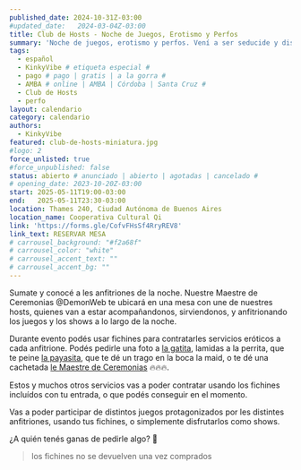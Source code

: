 ```yaml
---
published_date: 2024-10-31Z-03:00
#updated_date:   2024-03-04Z-03:00
title: Club de Hosts - Noche de Juegos, Erotismo y Perfos
summary: 'Noche de juegos, erotismo y perfos. Vení a ser seducide y disfrutar con todos tus sentidos de los juegos. (CUPOS LIMITADOS)'
tags:
  - español
  - KinkyVibe # etiqueta especial #
  - pago # pago | gratis | a la gorra #
  - AMBA # online | AMBA | Córdoba | Santa Cruz #
  - Club de Hosts
  - perfo
layout: calendario
category: calendario
authors:
  - KinkyVibe
featured: club-de-hosts-miniatura.jpg
#logo: 2
force_unlisted: true
#force_unpublished: false
status: abierto # anunciado | abierto | agotadas | cancelado #
# opening_date: 2023-10-20Z-03:00
start: 2025-05-11T19:00-03:00
end:   2025-05-11T23:30-03:00
location: Thames 240, Ciudad Autónoma de Buenos Aires
location_name: Cooperativa Cultural Qi
link: 'https://forms.gle/CofvFHsSf4RryREV8'
link_text: RESERVAR MESA
# carrousel_background: "#f2a68f"
# carrousel_color: "white"
# carrousel_accent_text: ""
# carrousel_accent_bg: ""
---
```

Sumate y conocé a les anfitriones de la noche. Nuestre Maestre de Ceremonias @DemonWeb te ubicará en una mesa con une de nuestres hosts, quienes van a estar acompañandonos, sirviendonos, y anfitrionando los juegos y los shows a lo largo de la noche.

Durante evento podés usar fichines para contratarles servicios eróticos a cada anfitrione. Podés pedirle una foto a [la gatita](https://www.instagram.com/juana.x.stoner/), lamidas a la perrita, que te peine [la payasita](https://www.instagram.com/princesa.fresitauwu/), que te dé un trago en la boca la maid, o te dé una cachetada [le Maestre de Ceremonias](https://www.instagram.com/xdemonwebx/) 🔥🔥🔥. 

Estos y muchos otros servicios vas a poder contratar usando los fichines incluídos con tu entrada, o que podés conseguir en el momento.

Vas a poder participar de distintos juegos protagonizados por les distintes anfitriones, usando tus fichines, o simplemente disfrutarlos como shows.

¿A quién tenés ganas de pedirle algo? 👀

> los fichines no se devuelven una vez comprados

<!-- 

# menú general

- fotos con usds
- interacciones entre hosts (cachetadas, chapes, algo particular de sus roles que se desbloquea según cual sea la dupla, cosas así)
- cachetadas a comensal
- nalgadas (dar o recibir) 
- dar un trago en la boca
- dar comida en la boca

## menú individual

- juana súcubo
  - [ritual de invocación?]
  - (dom/top mas que nada)
  - adoracion de botas
  - oler sus pies al final de la jornada
- maru maid
  - masajes
  - dar de comer estando a upa
  - peintar
  - mostrar calzón / dejar meter cabeza de comenzal bajo la pollera
- natt gatita
- azu hadite
  - [hechizo?]
  - si es vegan ponerme la comida/bebida en la boca y darsela
  - sentarme aupa y hacerle mimitos con un elemento de hada (flor, varita, pluma)  mientras come
  - susurros de hada al oido
  - mordidita traviesa
  - dar lluvia de besitos
  - lamer a un comensal para ver a que sabe
  - Un rato de que me acaricien las botas (tienen lentejuelas que cambian de color cuando las tocas y siempre necesitan tocarlas)
  - que me hagan cosquillas experiencia 4 elementos: 
    - 🌺: dar mi flor del pelo para oler
    - 💧: hacerle burbujitas 
    - 🌬: dar sopladitas por el cuerpo
    - ❤️‍🔥:  60 segundos de sostener mirada fogosa 
- fresi payasita
  - masajes
  - dar de comer pero estando a upa
  - sentarme encima
  - peinar
  - ser mesita
  - hacer la mimica de asfixiar con mis muslos
  - sentarme en la cara de la gente con ropa
  - decirme de formas humillantes por tiempo determinado (por ejemplo cada vez que necesiten algo dirigirse a mi como trolita)
  - atar a la silla para dar de comer
  - ser atada
  - hacerle cumplidos y decirle cosas lindas (praise) por tiempo limitado
- mel maestre de ceremonias

## ideas juegos
- [mel] trivia
- [maru y fresi] carrera de anfitriones restringides sosteniendo bandejas
- [azu y juana] algún ritual
-  -->